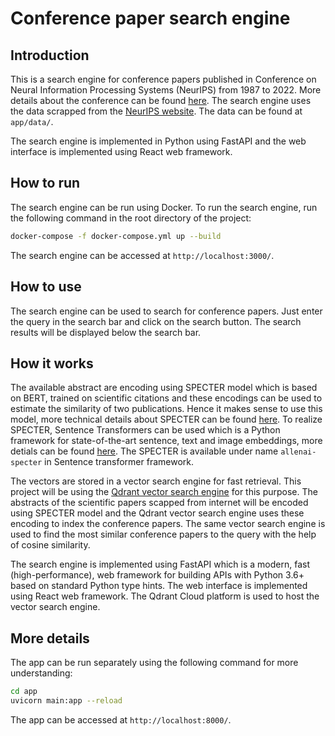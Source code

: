 # Conference paper search engine

## Introduction
This is a search engine for conference papers published in Conference on Neural Information Processing Systems (NeurIPS) from 1987 to 2022. More details about the conference can be found [here](https://nips.cc/). The search engine uses the data scrapped from the [NeurIPS website](https://papers.nips.cc/). The data can be found at `app/data/`.

The search engine is implemented in Python using FastAPI and the web interface is implemented using React web framework.

## How to run
The search engine can be run using Docker. To run the search engine, run the following command in the root directory of the project:
```bash
docker-compose -f docker-compose.yml up --build
```
The search engine can be accessed at `http://localhost:3000/`.

## How to use
The search engine can be used to search for conference papers. Just enter the query in the search bar and click on the search button. The search results will be displayed below the search bar.

## How it works
The available abstract are encoding using SPECTER model which is based on BERT, trained on scientific citations and these encodings can be used to estimate the similarity of two publications. Hence it makes sense to use this model, more technical details about SPECTER can be found [here](https://arxiv.org/abs/2004.07180). To realize SPECTER, Sentence Transformers can be used which is a Python framework for state-of-the-art sentence, text and image embeddings, more detials can be found [here](https://www.sbert.net/). The SPECTER is available under name `allenai-specter` in Sentence transformer framework.

The vectors are stored in a vector search engine for fast retrieval. This project will be using the [Qdrant vector search engine](https://qdrant.tech/) for this purpose. The abstracts of the scientific papers scapped from internet will be encoded using SPECTER model and the Qdrant vector search engine uses these encoding to index the conference papers. The same vector search engine is used to find the most similar conference papers to the query with the help of cosine similarity.

The search engine is implemented using FastAPI which is a modern, fast (high-performance), web framework for building APIs with Python 3.6+ based on standard Python type hints. The web interface is implemented using React web framework. The Qdrant Cloud platform is used to host the vector search engine.

## More details

The app can be run separately using the following command for more understanding:
```bash
cd app
uvicorn main:app --reload
```
The app can be accessed at `http://localhost:8000/`.

